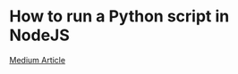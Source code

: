 # How to run a Python script in NodeJS

[Medium Article](https://medium.com/swlh/run-python-script-from-node-js-and-send-data-to-browser-15677fcf199f)
